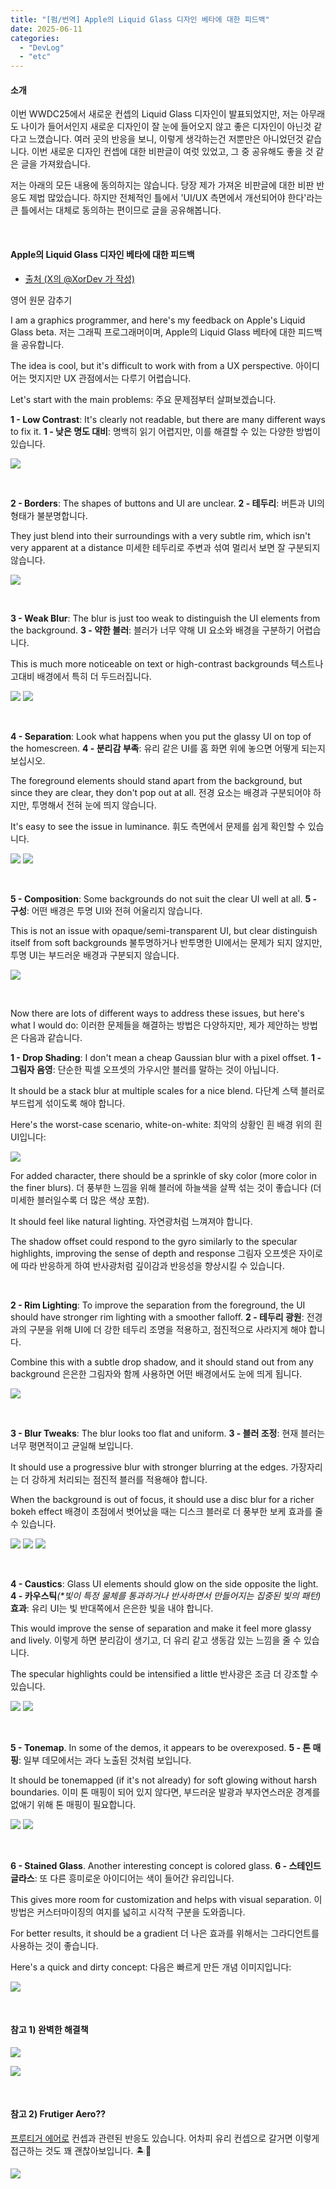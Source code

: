 ```yaml
---
title: "[펌/번역] Apple의 Liquid Glass 디자인 베타에 대한 피드백"
date: 2025-06-11
categories: 
  - "DevLog"
  - "etc"
---
```


#### **소개**

이번 WWDC25에서 새로운 컨셉의 Liquid Glass 디자인이 발표되었지만, 저는 아무래도 나이가 들어서인지 새로운 디자인이 잘 눈에 들어오지 않고 좋은 디자인이 아닌것 같다고 느꼈습니다. 여러 곳의 반응을 보니, 이렇게 생각하는건 저뿐만은 아니었던것 같습니다. 이번 새로운 디자인 컨셉에 대한 비판글이 여럿 있었고, 그 중 공유해도 좋을 것 같은 글을 가져왔습니다.

저는 아래의 모든 내용에 동의하지는 않습니다. 당장 제가 가져온 비판글에 대한 비판 반응도 제법 많았습니다. 하지만 전체적인 틀에서 'UI/UX 측면에서 개선되어야 한다'라는 큰 틀에서는 대체로 동의하는 편이므로 글을 공유해봅니다.

 

#### **Apple의 Liquid Glass 디자인 베타에 대한 피드백**

- [출처 (X의 @XorDev 가 작성)](https://x.com/xordev/status/1932429551256101328?s=46)

영어 원문 감추기 

<script>document.querySelector("#btn-english-text").addEventListener("click", function (e) { const englishText = document.querySelectorAll(".english-text"); const button = document.getElementById("btn-english-text"); englishText.forEach(span => { span.style.display = span.style.display === "none" ? "inline" : "none"; }); button.textContent = button.textContent === "영어 원문 감추기" ? "영어 원문 보기" : "영어 원문 감추기"; })</script>

I am a graphics programmer, and here's my feedback on Apple's Liquid Glass beta. 저는 그래픽 프로그래머이며, Apple의 Liquid Glass 베타에 대한 피드백을 공유합니다.

The idea is cool, but it's difficult to work with from a UX perspective. 아이디어는 멋지지만 UX 관점에서는 다루기 어렵습니다.

Let's start with the main problems: 주요 문제점부터 살펴보겠습니다.

**1 - Low Contrast**: It's clearly not readable, but there are many different ways to fix it. **1 - 낮은 명도 대비**: 명백히 읽기 어렵지만, 이를 해결할 수 있는 다양한 방법이 있습니다.

![](https://pbs.twimg.com/media/GtFP5xGXAAAyBde?format=jpg&name=large)

 

**2 - Borders**: The shapes of buttons and UI are unclear. **2 - 테두리**: 버튼과 UI의 형태가 불분명합니다.

They just blend into their surroundings with a very subtle rim, which isn't very apparent at a distance 미세한 테두리로 주변과 섞여 멀리서 보면 잘 구분되지 않습니다.

![](https://pbs.twimg.com/media/GtFelQkXAAAydWf?format=jpg&name=large)

 

**3 - Weak Blur**: The blur is just too weak to distinguish the UI elements from the background. **3 - 약한 블러**: 블러가 너무 약해 UI 요소와 배경을 구분하기 어렵습니다.

This is much more noticeable on text or high-contrast backgrounds 텍스트나 고대비 배경에서 특히 더 두드러집니다.

![](https://pbs.twimg.com/media/GtFfbuAXYAAzc7r?format=jpg&name=large) ![](https://pbs.twimg.com/media/GtFfh7DWAAAVfYg?format=jpg&name=large)

 

**4 - Separation**: Look what happens when you put the glassy UI on top of the homescreen. **4 - 분리감 부족**: 유리 같은 UI를 홈 화면 위에 놓으면 어떻게 되는지 보십시오.

The foreground elements should stand apart from the background, but since they are clear, they don't pop out at all. 전경 요소는 배경과 구분되어야 하지만, 투명해서 전혀 눈에 띄지 않습니다.

It's easy to see the issue in luminance. 휘도 측면에서 문제를 쉽게 확인할 수 있습니다.

![](https://pbs.twimg.com/media/GtFf_VOXMAAeW92?format=jpg&name=medium) ![](https://pbs.twimg.com/media/GtFgZetW0AANmn2?format=png&name=medium)

 

**5 - Composition**: Some backgrounds do not suit the clear UI well at all. **5 - 구성**: 어떤 배경은 투명 UI와 전혀 어울리지 않습니다.

This is not an issue with opaque/semi-transparent UI, but clear distinguish itself from soft backgrounds 불투명하거나 반투명한 UI에서는 문제가 되지 않지만, 투명 UI는 부드러운 배경과 구분되지 않습니다.

![](https://pbs.twimg.com/media/GtFhm22XUAEp8VK.jpg)

 

Now there are lots of different ways to address these issues, but here's what I would do: 이러한 문제들을 해결하는 방법은 다양하지만, 제가 제안하는 방법은 다음과 같습니다.

**1 - Drop Shading**: I don't mean a cheap Gaussian blur with a pixel offset. **1 - 그림자 음영**: 단순한 픽셀 오프셋의 가우시안 블러를 말하는 것이 아닙니다.

It should be a stack blur at multiple scales for a nice blend. 다단계 스택 블러로 부드럽게 섞이도록 해야 합니다.

Here's the worst-case scenario, white-on-white: 최악의 상황인 흰 배경 위의 흰 UI입니다:

![](https://pbs.twimg.com/media/GtFk2zJWIAAXJVB.jpg)

For added character, there should be a sprinkle of sky color (more color in the finer blurs). 더 풍부한 느낌을 위해 블러에 하늘색을 살짝 섞는 것이 좋습니다 (더 미세한 블러일수록 더 많은 색상 포함).

It should feel like natural lighting. 자연광처럼 느껴져야 합니다.

The shadow offset could respond to the gyro similarly to the specular highlights, improving the sense of depth and response 그림자 오프셋은 자이로에 따라 반응하게 하여 반사광처럼 깊이감과 반응성을 향상시킬 수 있습니다.

 

**2 - Rim Lighting**: To improve the separation from the foreground, the UI should have stronger rim lighting with a smoother falloff. **2 - 테두리 광원**: 전경과의 구분을 위해 UI에 더 강한 테두리 조명을 적용하고, 점진적으로 사라지게 해야 합니다.

Combine this with a subtle drop shadow, and it should stand out from any background 은은한 그림자와 함께 사용하면 어떤 배경에서도 눈에 띄게 됩니다.

![](https://pbs.twimg.com/media/GtFmmq-XMAAeUiV?format=jpg&name=small)

 

**3 - Blur Tweaks**: The blur looks too flat and uniform. **3 - 블러 조정**: 현재 블러는 너무 평면적이고 균일해 보입니다.

It should use a progressive blur with stronger blurring at the edges. 가장자리는 더 강하게 처리되는 점진적 블러를 적용해야 합니다.

When the background is out of focus, it should use a disc blur for a richer bokeh effect 배경이 초점에서 벗어났을 때는 디스크 블러로 더 풍부한 보케 효과를 줄 수 있습니다.

![](https://pbs.twimg.com/media/GtFn0T3XUAAzFW7?format=jpg&name=small) ![](https://pbs.twimg.com/media/GtFn7jRXMAAMwT1?format=jpg&name=small) ![](https://pbs.twimg.com/media/GtFoHj7XkAAvX_Y?format=jpg&name=small)

 

**4 - Caustics**: Glass UI elements should glow on the side opposite the light. **4 - 카우스틱**_(\*빛이 특정 물체를 통과하거나 반사하면서 만들어지는 집중된 빛의 패턴)_ **효과**: 유리 UI는 빛 반대쪽에서 은은한 빛을 내야 합니다.

This would improve the sense of separation and make it feel more glassy and lively. 이렇게 하면 분리감이 생기고, 더 유리 같고 생동감 있는 느낌을 줄 수 있습니다.

The specular highlights could be intensified a little 반사광은 조금 더 강조할 수 있습니다.

![](https://pbs.twimg.com/media/GtFop4kXYAA5uq7?format=jpg&name=900x900) ![](https://pbs.twimg.com/media/GtFpFouWEAAlc3p?format=jpg&name=small)

 

**5 - Tonemap**. In some of the demos, it appears to be overexposed. **5 - 톤 매핑**: 일부 데모에서는 과다 노출된 것처럼 보입니다.

It should be tonemapped (if it's not already) for soft glowing without harsh boundaries. 이미 톤 매핑이 되어 있지 않다면, 부드러운 발광과 부자연스러운 경계를 없애기 위해 톤 매핑이 필요합니다.

![](https://pbs.twimg.com/media/GtFql3QX0AAl24v?format=jpg&name=small) ![](https://pbs.twimg.com/media/GtFq006X0AAXDzC?format=jpg&name=small)

 

**6 - Stained Glass**. Another interesting concept is colored glass. **6 - 스테인드 글라스**: 또 다른 흥미로운 아이디어는 색이 들어간 유리입니다.

This gives more room for customization and helps with visual separation. 이 방법은 커스터마이징의 여지를 넓히고 시각적 구분을 도와줍니다.

For better results, it should be a gradient 더 나은 효과를 위해서는 그라디언트를 사용하는 것이 좋습니다.

Here's a quick and dirty concept: 다음은 빠르게 만든 개념 이미지입니다:

![](https://pbs.twimg.com/media/GtFs638XAAA41V8?format=jpg&name=medium)

 

#### **참고 1) 완벽한 해결책**

 ![](/assets/img/wp-content/uploads/2025/06/스크린샷-2025-06-11-오후-10.43.40.jpeg)

 ![](/assets/img/wp-content/uploads/2025/06/스크린샷-2025-06-11-오후-10.46.21.jpeg)

 

#### **참고 2) Frutiger Aero??**

[프루티거 에어로](https://ko.wikipedia.org/wiki/%ED%94%84%EB%A3%A8%ED%8B%B0%EA%B1%B0_%EC%97%90%EC%96%B4%EB%A1%9C) 컨셉과 관련된 반응도 있습니다. 어차피 유리 컨셉으로 갈거면 이렇게 접근하는 것도 꽤 괜찮아보입니다. 🏝️🌴

 ![](/assets/img/wp-content/uploads/2025/06/스크린샷-2025-06-11-오후-10.52.41.jpeg)
